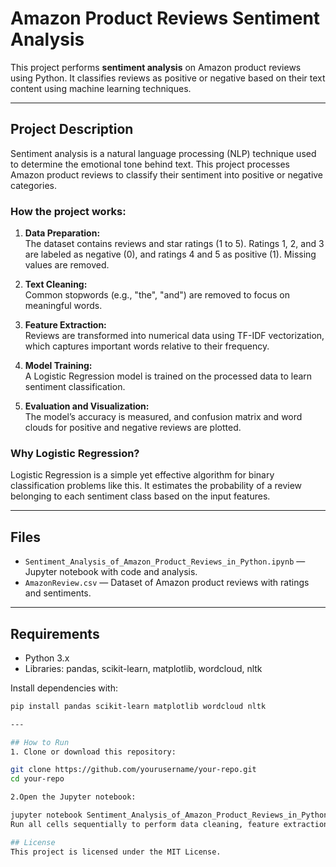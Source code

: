 # Amazon Product Reviews Sentiment Analysis

This project performs **sentiment analysis** on Amazon product reviews using Python. It classifies reviews as positive or negative based on their text content using machine learning techniques.

---

## Project Description

Sentiment analysis is a natural language processing (NLP) technique used to determine the emotional tone behind text. This project processes Amazon product reviews to classify their sentiment into positive or negative categories.

### How the project works:

1. **Data Preparation:**  
   The dataset contains reviews and star ratings (1 to 5). Ratings 1, 2, and 3 are labeled as negative (0), and ratings 4 and 5 as positive (1). Missing values are removed.

2. **Text Cleaning:**  
   Common stopwords (e.g., "the", "and") are removed to focus on meaningful words.

3. **Feature Extraction:**  
   Reviews are transformed into numerical data using TF-IDF vectorization, which captures important words relative to their frequency.

4. **Model Training:**  
   A Logistic Regression model is trained on the processed data to learn sentiment classification.

5. **Evaluation and Visualization:**  
   The model’s accuracy is measured, and confusion matrix and word clouds for positive and negative reviews are plotted.

### Why Logistic Regression?

Logistic Regression is a simple yet effective algorithm for binary classification problems like this. It estimates the probability of a review belonging to each sentiment class based on the input features.

---

## Files

- `Sentiment_Analysis_of_Amazon_Product_Reviews_in_Python.ipynb` — Jupyter notebook with code and analysis.  
- `AmazonReview.csv` — Dataset of Amazon product reviews with ratings and sentiments.

---

## Requirements

- Python 3.x  
- Libraries: pandas, scikit-learn, matplotlib, wordcloud, nltk

Install dependencies with:

```bash
pip install pandas scikit-learn matplotlib wordcloud nltk

---

## How to Run
1. Clone or download this repository:

git clone https://github.com/yourusername/your-repo.git
cd your-repo

2.Open the Jupyter notebook:

jupyter notebook Sentiment_Analysis_of_Amazon_Product_Reviews_in_Python.ipynb
Run all cells sequentially to perform data cleaning, feature extraction, model training, evaluation, and visualization.

## License
This project is licensed under the MIT License.


